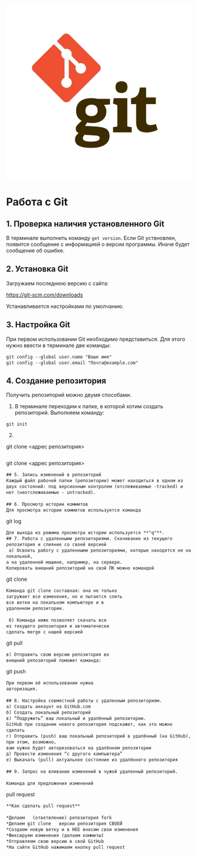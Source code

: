 ![Logo](Git_Logo.jpeg)
# Работа с Git
## 1. Проверка наличия установленного Git
В терминале выполнить команду `get version`. 
Если Git уствновлен, появится сообщение с информацией о версии программы. Иначе будет сообщение об ошибке.

## 2. Установка Git
Загружаем последнюю версию с сайта:

 https://git-scm.com/downloads

Устанавливается настройками по умолчанию.

## 3. Настройка Git
При первом использовании Git необходимо представиться. Для этого нужно ввести в терминале две команды:
```
git config --global user.name "Ваше имя"
git config --global user.email "Почта@example.com"
```

## 4. Создание репозитория
Получить репозиторий можно двумя способами.
1. В терминале переходим к папке, в которой хотим создать репозиторий. Выполняем команду:
```
git init
```
2. ```
git clone <адрес репозитория>
```Клонировать существующий репозиторий Git из любого места. Сделать это можно так:
```
git clone <адрес репозитория>
```
## 5. Запись изменений в репозиторий
Каждый файл рабочей папки (репозитории) может находиться в одном из двух состояний: под версионным контролем (отслеживаемые -tracked) и нет (неотслеживаемые - untracked).

## 6. Просмотр истории коммитов
Для просмотра истории коммитов используется команда
```
git log
```
Для выхода из режима просмотра истории используется **"q"**.
## 7. Работа с удаленными репозиториями. Скачивание из текущего репозитория и слияние со своей версией
 a) Освоить работу с удаленными репозиториями, которые находятся не на локальной, 
а на удаленной машине, например, на сервере.
Копировать внешний репозиторий на свой ПК можно командой 
```
git clone
```
Команда git clone составная: она не только
загружает все изменения, но и пытается слить 
все ветки на локальном компьютере и в
удаленном репозитории.
 
 б) Команда ниже позволяет скачать все 
из текущего репозитория и автоматически
сделать merge с нашей версией
```
git pull
```
в) Отправить свою версию репозитория во
внешний репозиторий поможет команда:
```
git push
```
При первом её использовании нужна
авторизация.

## 8. Настройка совместной работы с удаленным репозиторием.
а) Создать аккаунт на GitHub.com
б) Создать локальный репозиторий
в) “Подружить” ваш локальный и удалённый репозитории. 
GitHub при создании нового репозитория подскажет, как это можно сделать
г) Отправить (push) ваш локальный репозиторий в удалённый (на GitHub), при этом, возможно, 
вам нужно будет авторизоваться на удалённом репозитории
д) Провести изменения “с другого компьютера”
е) Выкачать (pull) актуальное состояние из удалённого репозитория

## 9. Запрос на вливание изменений в чужой удаленный репозиторий.

Команда для предложения изменений 
```
pull request
```
**Как сделать pull request**

*Делаем   (ответвление) репозитория fork
*Делаем git clone   версии репозитория СВОЕЙ
*Создаем новую ветку и в НЕЕ вносим свои изменения
*Фиксируем изменения (делаем коммиты)
*Отправляем свою версию в свой GitHub
*На сайте GitHub нажимаем кнопку pull request